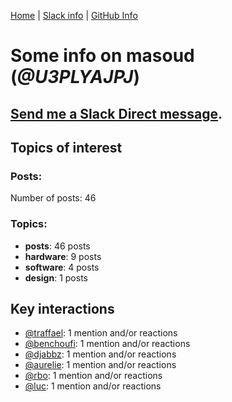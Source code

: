 [Home](https://kelu124.github.io/echommunity/) | [Slack info](https://kelu124.github.io/echommunity/) | [GitHub Info](https://kelu124.github.io/echommunity/github.html)

# Some info on __masoud__ (_@U3PLYAJPJ_)


## [Send me a Slack Direct message](https://echopen.slack.com/messages/@masoud/).

## Topics of interest

### Posts: 

Number of posts: 46

### Topics:

* __posts__: 46 posts
* __hardware__: 9 posts
* __software__: 4 posts
* __design__: 1 posts

## Key interactions 

* [@traffael](./U3RKUJHHS.md): 1 mention and/or reactions
* [@benchoufi](./U0B47KC3S.md): 1 mention and/or reactions
* [@djabbz](./U2PFHNN3C.md): 1 mention and/or reactions
* [@aurelie](./U37GZRZU6.md): 1 mention and/or reactions
* [@rbo](./U38HVMZ6K.md): 1 mention and/or reactions
* [@luc](./U0AAL4W13.md): 1 mention and/or reactions
